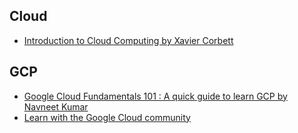 ## **Cloud**
- [Introduction to Cloud Computing by Xavier Corbett](https://www.udemy.com/course/introduction-to-cloud-computing/)

## **GCP**
- [Google Cloud Fundamentals 101 : A quick guide to learn GCP by Navneet Kumar](https://www.udemy.com/course/google-cloud-fundamentals-101-a-quick-guide-to-learn-gcp/)
- [Learn with the Google Cloud community](https://cloud.google.com/docs/open-tutorials)
